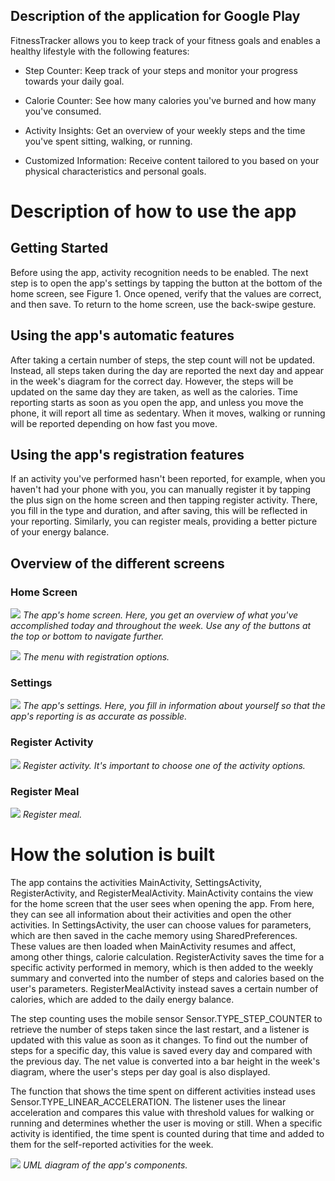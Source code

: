 ## Description of the application for Google Play

FitnessTracker allows you to keep track of your fitness goals and enables a healthy lifestyle with the following features:

- Step Counter: Keep track of your steps and monitor your progress towards your daily goal.

- Calorie Counter: See how many calories you've burned and how many you've consumed.

- Activity Insights: Get an overview of your weekly steps and the time you've spent sitting, walking, or running.

- Customized Information: Receive content tailored to you based on your physical characteristics and personal goals.

# Description of how to use the app

## Getting Started

Before using the app, activity recognition needs to be enabled. The next step is to open the app's settings by tapping the button at the bottom of the home screen, see Figure 1. Once opened, verify that the values are correct, and then save. To return to the home screen, use the back-swipe gesture.

## Using the app's automatic features

After taking a certain number of steps, the step count will not be updated. Instead, all steps taken during the day are reported the next day and appear in the week's diagram for the correct day. However, the steps will be updated on the same day they are taken, as well as the calories. Time reporting starts as soon as you open the app, and unless you move the phone, it will report all time as sedentary. When it moves, walking or running will be reported depending on how fast you move.

## Using the app's registration features

If an activity you've performed hasn't been reported, for example, when you haven't had your phone with you, you can manually register it by tapping the plus sign on the home screen and then tapping register activity. There, you fill in the type and duration, and after saving, this will be reflected in your reporting. Similarly, you can register meals, providing a better picture of your energy balance.

## Overview of the different screens

### Home Screen

![](screenshots/home2.png)
*The app's home screen. Here, you get an overview of what you've accomplished today and throughout the week. Use any of the buttons at the top or bottom to navigate further.*

![](screenshots/dialog2.png)
*The menu with registration options.*

### Settings

![](screenshots/settings2.png)
*The app's settings. Here, you fill in information about yourself so that the app's reporting is as accurate as possible.*

### Register Activity

![](screenshots/reg_akt2.png)
*Register activity. It's important to choose one of the activity options.*

### Register Meal

![](screenshots/reg_meal2.png)
*Register meal.*

# How the solution is built

The app contains the activities MainActivity, SettingsActivity, RegisterActivity, and RegisterMealActivity. MainActivity contains the view for the home screen that the user sees when opening the app. From here, they can see all information about their activities and open the other activities. In SettingsActivity, the user can choose values for parameters, which are then saved in the cache memory using SharedPreferences. These values are then loaded when MainActivity resumes and affect, among other things, calorie calculation. RegisterActivity saves the time for a specific activity performed in memory, which is then added to the weekly summary and converted into the number of steps and calories based on the user's parameters. RegisterMealActivity instead saves a certain number of calories, which are added to the daily energy balance.

The step counting uses the mobile sensor Sensor.TYPE_STEP_COUNTER to retrieve the number of steps taken since the last restart, and a listener is updated with this value as soon as it changes. To find out the number of steps for a specific day, this value is saved every day and compared with the previous day. The net value is converted into a bar height in the week's diagram, where the user's steps per day goal is also displayed.

The function that shows the time spent on different activities instead uses Sensor.TYPE_LINEAR_ACCELERATION. The listener uses the linear acceleration and compares this value with threshold values for walking or running and determines whether the user is moving or still. When a specific activity is identified, the time spent is counted during that time and added to them for the self-reported activities for the week.

![](screenshots/uml.png)
*UML diagram of the app's components.*

